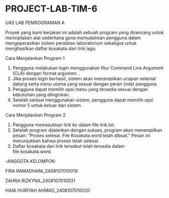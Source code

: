# PROJECT-LAB-TIM-6
UAS LAB PEMROGRAMAN A

Proyek yang kami kerjakan ini adalah sebuah program yang dirancang untuk menciptakan alat sederhana guna memudahkan pengguna dalam mengoperasikan sistem peralatan laboratorium sekaligus untuk menghasilkan daftar kosakata dari lirik lagu.

Cara Menjalankan Program 1
1. Pengguna melakukan login menggunakan fitur Command Line Argument (CLA) dengan format argumen: <role><uname><pass>.
2. Jika proses login berhasil, sistem akan menampilkan ucapan selamat datang serta menu utama yang sesuai dengan peran (role) pengguna.
3. Pengguna dapat memilih opsi menu yang tersedia sesuai dengan kebutuhan yang diinginkan.
4. Setelah selesai menggunakan sistem, pengguna dapat memilih opsi nomor 5 untuk keluar dari sistem.

Cara Menjalankan Program 2
1. Pengguna memasukkan lirik ke dalam file lirik.txt. 
2. Setelah program dijalankan dengan sukses, program akan menampilkan pesan:
"Proses selesai. File Kosakata.word telah dibuat."
Pesan ini menunjukkan bahwa proses telah selesai.
3. Daftar kosakata dari lirik tersebut telah tersedia dalam file kosakata.word.

-ANGGOTA KELOMPOK-

FIRA RAMADHANI_2408107010019

ZAHRA RIZKYNA_2408107010031

HANI HURIYAH AHMAD_2408107010020

